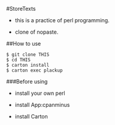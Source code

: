 #StoreTexts

- this is a practice of perl programming.

- clone of nopaste.

##How to use

    $ git clone THIS
    $ cd THIS
    $ carton install
    $ carton exec plackup

###Before using

- install your own perl

- install App:cpanminus

- install Carton
